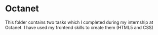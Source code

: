 # Octanet
This folder contains two tasks which I completed during my internship at Octanet. I have used my frontend skills to create them (HTML5 and CSS)
